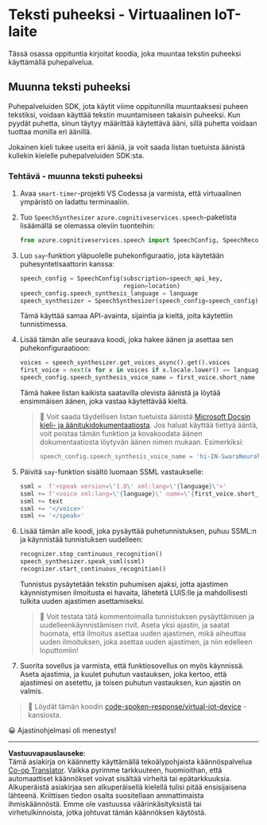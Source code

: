 <!--
CO_OP_TRANSLATOR_METADATA:
{
  "original_hash": "7966848a1f870e4c42edb4db67b13c57",
  "translation_date": "2025-08-27T22:31:31+00:00",
  "source_file": "6-consumer/lessons/3-spoken-feedback/virtual-device-text-to-speech.md",
  "language_code": "fi"
}
-->
# Teksti puheeksi - Virtuaalinen IoT-laite

Tässä osassa oppituntia kirjoitat koodia, joka muuntaa tekstin puheeksi käyttämällä puhepalvelua.

## Muunna teksti puheeksi

Puhepalveluiden SDK, jota käytit viime oppitunnilla muuntaaksesi puheen tekstiksi, voidaan käyttää tekstin muuntamiseen takaisin puheeksi. Kun pyydät puhetta, sinun täytyy määrittää käytettävä ääni, sillä puhetta voidaan tuottaa monilla eri äänillä.

Jokainen kieli tukee useita eri ääniä, ja voit saada listan tuetuista äänistä kullekin kielelle puhepalveluiden SDK:sta.

### Tehtävä - muunna teksti puheeksi

1. Avaa `smart-timer`-projekti VS Codessa ja varmista, että virtuaalinen ympäristö on ladattu terminaaliin.

1. Tuo `SpeechSynthesizer` `azure.cognitiveservices.speech`-paketista lisäämällä se olemassa oleviin tuonteihin:

    ```python
    from azure.cognitiveservices.speech import SpeechConfig, SpeechRecognizer, SpeechSynthesizer
    ```

1. Luo `say`-funktion yläpuolelle puhekonfiguraatio, jota käytetään puhesyntetisaattorin kanssa:

    ```python
    speech_config = SpeechConfig(subscription=speech_api_key,
                                 region=location)
    speech_config.speech_synthesis_language = language
    speech_synthesizer = SpeechSynthesizer(speech_config=speech_config)
    ```

    Tämä käyttää samaa API-avainta, sijaintia ja kieltä, joita käytettiin tunnistimessa.

1. Lisää tämän alle seuraava koodi, joka hakee äänen ja asettaa sen puhekonfiguraatioon:

    ```python
    voices = speech_synthesizer.get_voices_async().get().voices
    first_voice = next(x for x in voices if x.locale.lower() == language.lower())
    speech_config.speech_synthesis_voice_name = first_voice.short_name
    ```

    Tämä hakee listan kaikista saatavilla olevista äänistä ja löytää ensimmäisen äänen, joka vastaa käytettävää kieltä.

    > 💁 Voit saada täydellisen listan tuetuista äänistä [Microsoft Docsin kieli- ja äänitukidokumentaatiosta](https://docs.microsoft.com/azure/cognitive-services/speech-service/language-support?WT.mc_id=academic-17441-jabenn#text-to-speech). Jos haluat käyttää tiettyä ääntä, voit poistaa tämän funktion ja kovakoodata äänen dokumentaatiosta löytyvän äänen nimen mukaan. Esimerkiksi:
    >
    > ```python
    > speech_config.speech_synthesis_voice_name = 'hi-IN-SwaraNeural'
    > ```

1. Päivitä `say`-funktion sisältö luomaan SSML vastaukselle:

    ```python
    ssml =  f'<speak version=\'1.0\' xml:lang=\'{language}\'>'
    ssml += f'<voice xml:lang=\'{language}\' name=\'{first_voice.short_name}\'>'
    ssml += text
    ssml += '</voice>'
    ssml += '</speak>'
    ```

1. Lisää tämän alle koodi, joka pysäyttää puhetunnistuksen, puhuu SSML:n ja käynnistää tunnistuksen uudelleen:

    ```python
    recognizer.stop_continuous_recognition()
    speech_synthesizer.speak_ssml(ssml)
    recognizer.start_continuous_recognition()
    ```

    Tunnistus pysäytetään tekstin puhumisen ajaksi, jotta ajastimen käynnistymisen ilmoitusta ei havaita, lähetetä LUIS:lle ja mahdollisesti tulkita uuden ajastimen asettamiseksi.

    > 💁 Voit testata tätä kommentoimalla tunnistuksen pysäyttämisen ja uudelleenkäynnistämisen rivit. Aseta yksi ajastin, ja saatat huomata, että ilmoitus asettaa uuden ajastimen, mikä aiheuttaa uuden ilmoituksen, joka asettaa uuden ajastimen, ja niin edelleen loputtomiin!

1. Suorita sovellus ja varmista, että funktiosovellus on myös käynnissä. Aseta ajastimia, ja kuulet puhutun vastauksen, joka kertoo, että ajastimesi on asetettu, ja toisen puhutun vastauksen, kun ajastin on valmis.

> 💁 Löydät tämän koodin [code-spoken-response/virtual-iot-device](../../../../../6-consumer/lessons/3-spoken-feedback/code-spoken-response/virtual-iot-device) -kansiosta.

😀 Ajastinohjelmasi oli menestys!

---

**Vastuuvapauslauseke**:  
Tämä asiakirja on käännetty käyttämällä tekoälypohjaista käännöspalvelua [Co-op Translator](https://github.com/Azure/co-op-translator). Vaikka pyrimme tarkkuuteen, huomioithan, että automaattiset käännökset voivat sisältää virheitä tai epätarkkuuksia. Alkuperäistä asiakirjaa sen alkuperäisellä kielellä tulisi pitää ensisijaisena lähteenä. Kriittisen tiedon osalta suositellaan ammattimaista ihmiskäännöstä. Emme ole vastuussa väärinkäsityksistä tai virhetulkinnoista, jotka johtuvat tämän käännöksen käytöstä.